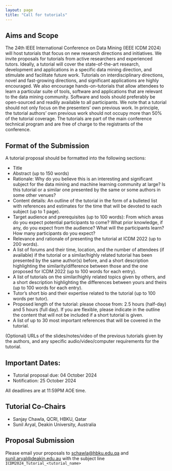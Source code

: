 ```yaml
---
layout: page 
title: "Call for tutorials"
---
```


## Aims and Scope

The 24th IEEE International Conference on Data Mining (IEEE ICDM 2024) will host tutorials that focus on new research directions and initiatives. We invite proposals for tutorials from active researchers and experienced tutors. Ideally, a tutorial will cover the state-of-the-art research, development and applications in a specific data mining direction, and stimulate and facilitate future work. Tutorials on interdisciplinary directions, novel and fast-growing directions, and significant applications are highly encouraged. We also encourage hands-on-tutorials that allow attendees to learn a particular suite of tools, software and applications that are relevant to the data mining community. Software and tools should preferably be open-sourced and readily available to all participants. We note that a tutorial should not only focus on the presenters’ own previous work. In principle, the tutorial authors’ own previous work should not occupy more than 50% of the tutorial coverage. The tutorials are part of the main conference technical program and are free of charge to the registrants of the conference. 



## Format of the Submission

A tutorial proposal should be formatted into the following sections:

 - Title
 - Abstract (up to 150 words)
 - Rationale: Why do you believe this is an interesting and significant subject for the data mining and machine learning community at large? Is this tutorial or a similar one presented by the same or some authors in some other venues?
 - Content details: An outline of the tutorial in the form of a bulleted list with references and estimates for the time that will be devoted to each subject (up to 1 page).
 - Target audience and prerequisites (up to 100 words): From which areas do you expect potential participants to come? What prior knowledge, if any, do you expect from the audience? What will the participants learn? How many participants do you expect?
 - Relevance and rationale of presenting the tutorial at ICDM 2022 (up to 200 words).
 - A list of forums and their time, location, and the number of attendees (if available) if the tutorial or a similar/highly related tutorial has been presented by the same author(s) before, and a short description highlighting the similarity/difference between those and the one proposed for ICDM 2022 (up to 100 words for each entry).
 - A list of tutorials on the similar/highly related topics given by others, and a short description highlighting the differences between yours and theirs (up to 100 words for each entry).
 - Tutor’s short bio and their expertise related to the tutorial (up to 100 words per tutor).
 - Proposed length of the tutorial: please choose from: 2.5 hours (half-day) and 5 hours (full day). If you are flexible, please indicate in the outline the content that will not be included if a short tutorial is given.
 - A list of up to 30 most important references that will be covered in the tutorial.

(Optional) URLs of the slides/notes/video of the previous tutorials given by the authors, and any specific audio/video/computer requirements for the tutorial. 


## Important Dates:

- Tutorial proposal due: 04 October 2024
- Notification: 25 October 2024

All deadlines are at 11:59PM AOE time.
 

## Tutorial Co-Chairs

- Sanjay Chawla, QCRI, HBKU, Qatar
- Sunil Aryal, Deakin University, Australia
 

## Proposal Submission

Please email your proposals to schawla@hbku.edu.qa and sunil.aryal@deakin.edu.au with the subject line `ICDM2024_Tutorial_<tutorial_name>`